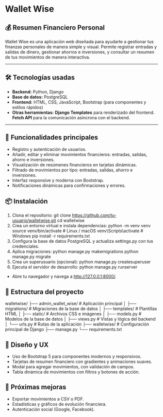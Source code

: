 # Wallet Wise

## 💰 Resumen Financiero Personal

Wallet Wise es una aplicación web diseñada para ayudarte a gestionar tus finanzas personales de manera simple y visual. Permite registrar entradas y salidas de dinero, gestionar ahorros e inversiones, y consultar un resumen de tus movimientos de manera interactiva.

---

## 🛠 Tecnologías usadas

- **Backend:** Python, Django  
- **Base de datos:** PostgreSQL  
- **Frontend:** HTML, CSS, JavaScript, Bootstrap (para componentes y estilos rápidos)
- **Otras herramientas:** **Django Templates** para renderizado del frontend. **Fetch API** para la comunicación asíncrona con el backend.

---

## 🚀 Funcionalidades principales

- Registro y autenticación de usuarios.
- Añadir, editar y eliminar movimientos financieros: entradas, salidas, ahorro e inversiones. 
- Visualización de resúmenes financieros en tarjetas dinámicas.
- Filtrado de movimientos por tipo: entradas, salidas, ahorro e inversiones. 
- Interfaz responsive y moderna con Bootstrap.
- Notificaciones dinámicas para confirmaciones y errores.


## 📦 Instalación

1. Clona el repositorio:
  git clone https://github.com/tu-usuario/walletwise.git
  cd walletwise
2. Crea un entorno virtual e instala dependencias:
  python -m venv venv
  source venv/bin/activate  # Linux / macOS
  venv\Scripts\activate     # Windows
  pip install -r requirements.txt
3. Configura la base de datos PostgreSQL y actualiza settings.py con tus credenciales.
4. Aplica migraciones:
  python manage.py makemigrations
  python manage.py migrate
5. Crea un superusuario (opcional):
  python manage.py createsuperuser
6. Ejecuta el servidor de desarrollo:
  python manage.py runserver
  -  Abre tu navegador y navega a http://127.0.0.1:8000/.

## 📂 Estructura del proyecto
walletwise/
├── admin_wallet_wise/      # Aplicación principal
│   ├── migrations/         # Migraciones de la base de datos
│   ├── templates/          # Plantillas HTML
│   ├── static/             # Archivos CSS e imágenes
│   ├── models.py           # Modelos de la base de datos
│   ├── views.py            # Vistas y lógica del backend
│   └── urls.py             # Rutas de la aplicación
├── walletwise/             # Configuración principal de Django
├── manage.py
└── requirements.txt

## 🎨 Diseño y UX
  - Uso de Bootstrap 5 para componentes modernos y responsivos.
  - Tarjetas de resumen financiero con gradientes y animaciones suaves.
  - Modal para agregar movimientos, con validación de campos.
  - Tabla dinámica de movimientos con filtros y botones de acción.

## 📌 Próximas mejoras
  - Exportar movimientos a CSV o PDF.
  - Estadísticas y gráficos de evolución financiera.
  - Autenticación social (Google, Facebook).

